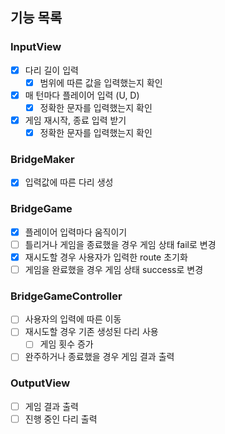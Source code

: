 ## 기능 목록

### InputView
- [x] 다리 길이 입력
    - [x] 범위에 따른 값을 입력했는지 확인
- [x] 매 턴마다 플레이어 입력 (U, D)
    - [x] 정확한 문자를 입력했는지 확인
- [x] 게임 재시작, 종료 입력 받기
    - [x] 정확한 문자를 입력했는지 확인

### BridgeMaker
- [x] 입력값에 따른 다리 생성

### BridgeGame
- [x] 플레이어 입력마다 움직이기
- [ ] 틀리거나 게임을 종료했을 경우 게임 상태 fail로 변경
- [x] 재시도할 경우 사용자가 입력한 route 초기화
- [ ] 게임을 완료했을 경우 게임 상태 success로 변경

### BridgeGameController
- [ ] 사용자의 입력에 따른 이동
- [ ] 재시도할 경우 기존 생성된 다리 사용
    - [ ] 게임 횟수 증가
- [ ] 완주하거나 종료했을 경우 게임 결과 출력

### OutputView
- [ ] 게임 결과 출력
- [ ] 진행 중인 다리 출력